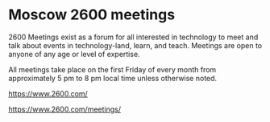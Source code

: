 # Moscow 2600 meetings

2600 Meetings exist as a forum for all interested in technology to meet and talk about events in technology-land, learn, and teach. Meetings are open to anyone of any age or level of expertise.

All meetings take place on the first Friday of every month from approximately 5 pm to 8 pm local time unless otherwise noted.

https://www.2600.com/

https://www.2600.com/meetings/
